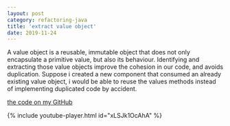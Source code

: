 ```yaml
---
layout: post
category: refactoring-java
title: 'extract value object'
date: 2019-11-24
---
```


A value object is a reusable, immutable object that does not only encapsulate a primitive value, but also its behaviour.
Identifying and extracting those value objects improve the cohesion in our code, and avoids duplication.
Suppose i created a new component that consumed an already existing value object, i would be able to reuse the values methods instead of implementing duplicated code by accident.

[the code on my GitHub](https://github.com/gregorriegler/refactoring-extract-value-object)

{% include youtube-player.html id="xLSJk1OcAhA" %}